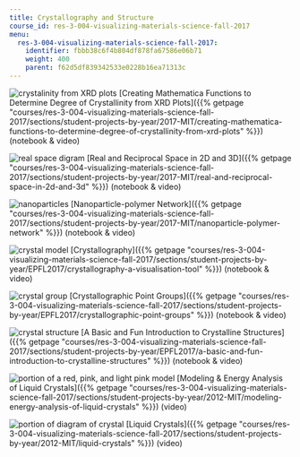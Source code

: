 ```yaml
---
title: Crystallography and Structure
course_id: res-3-004-visualizing-materials-science-fall-2017
menu:
  res-3-004-visualizing-materials-science-fall-2017:
    identifier: fbbb38c6f4b804df878fa67586e06b71
    weight: 400
    parent: f62d5df839342533e0228b16ea71313c
---
```

![crystalinity from XRD plots](https://open-learning-course-data-ci.s3.amazonaws.com/res-3-004-visualizing-materials-science-fall-2017/917dc40633942f05d8bc188ab07df756_MITRES_3_004F17_18_anon-th.jpg) [Creating Mathematica Functions to Determine Degree of Crystallinity from XRD Plots]({{% getpage "courses/res-3-004-visualizing-materials-science-fall-2017/sections/student-projects-by-year/2017-MIT/creating-mathematica-functions-to-determine-degree-of-crystallinity-from-xrd-plots" %}}) (notebook & video)

![real space digram](https://open-learning-course-data-ci.s3.amazonaws.com/res-3-004-visualizing-materials-science-fall-2017/0cb25e961247a62adf6a7f81a3dbc1c7_MITRES_3_004F17_20_anon-th.jpg) [Real and Reciprocal Space in 2D and 3D]({{% getpage "courses/res-3-004-visualizing-materials-science-fall-2017/sections/student-projects-by-year/2017-MIT/real-and-reciprocal-space-in-2d-and-3d" %}}) (notebook & video)

![nanoparticles](https://open-learning-course-data-ci.s3.amazonaws.com/res-3-004-visualizing-materials-science-fall-2017/5510e69abc0bc2a03564981b39893cd9_MITRES_3_004F17_22_dang-th.jpg) [Nanoparticle-polymer Network]({{% getpage "courses/res-3-004-visualizing-materials-science-fall-2017/sections/student-projects-by-year/2017-MIT/nanoparticle-polymer-network" %}}) (notebook & video)

![crystal model](https://open-learning-course-data-ci.s3.amazonaws.com/res-3-004-visualizing-materials-science-fall-2017/8ce4f99bb243b7f4df7a4667ebff7405_MITRES_3_004F17_27_gerva-th.jpg) [Crystallography]({{% getpage "courses/res-3-004-visualizing-materials-science-fall-2017/sections/student-projects-by-year/EPFL2017/crystallography-a-visualisation-tool" %}}) (notebook & video)

![crystal group](https://open-learning-course-data-ci.s3.amazonaws.com/res-3-004-visualizing-materials-science-fall-2017/9aacf824f230833958d51baac28d6ee1_MITRES_3_004F17_30_monta-th.jpg) [Crystallographic Point Groups]({{% getpage "courses/res-3-004-visualizing-materials-science-fall-2017/sections/student-projects-by-year/EPFL2017/crystallographic-point-groups" %}})﻿ (notebook & video)

![crystal structure](https://open-learning-course-data-ci.s3.amazonaws.com/res-3-004-visualizing-materials-science-fall-2017/dac39e5f37392d85daa661c35c08b956_MITRES_3_004F17_31_gonza-th.jpg) [A Basic and Fun Introduction to Crystalline Structures]({{% getpage "courses/res-3-004-visualizing-materials-science-fall-2017/sections/student-projects-by-year/EPFL2017/a-basic-and-fun-introduction-to-crystalline-structures" %}})﻿ (notebook & video)

![portion of a red, pink, and light pink model](https://open-learning-course-data-ci.s3.amazonaws.com/res-3-004-visualizing-materials-science-fall-2017/e12fad098ded6fce481bd3ab45e47942_MITRES_3_004F17_4_javed-th.jpg) [Modeling & Energy Analysis of Liquid Crystals]({{% getpage "courses/res-3-004-visualizing-materials-science-fall-2017/sections/student-projects-by-year/2012-MIT/modeling-energy-analysis-of-liquid-crystals" %}}) (video)

![portion of diagram of crystal](https://open-learning-course-data-ci.s3.amazonaws.com/res-3-004-visualizing-materials-science-fall-2017/8e0320fcdece8ed5a1275820af5238e3_MITRES_3_004F17_5_healey-th.jpg) [Liquid Crystals]({{% getpage "courses/res-3-004-visualizing-materials-science-fall-2017/sections/student-projects-by-year/2012-MIT/liquid-crystals" %}}) (video)